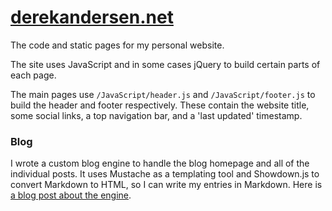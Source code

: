 # [derekandersen.net](https://derekandersen.net)
The code and static pages for my personal website.

The site uses JavaScript and in some cases jQuery to build certain
parts of each page.

The main pages use `/JavaScript/header.js` and
`/JavaScript/footer.js` to build the header and footer respectively. These
contain the website title, some social links, a top navigation bar,
and a 'last updated' timestamp.

### Blog

I wrote a custom blog engine to handle the blog homepage and all of the individual posts. It uses Mustache as a templating tool and Showdown.js to convert Markdown to HTML, so I can write my entries in Markdown. Here is [a blog post about the engine](https://derekandersen.net/blog/new-blog-engine).
